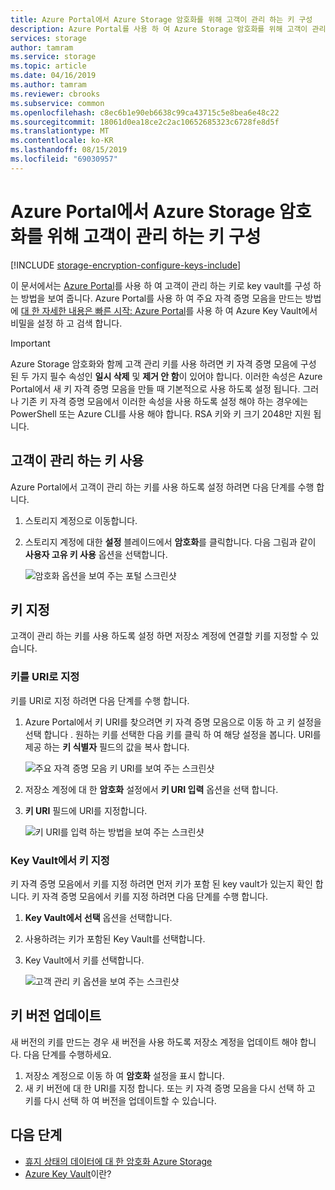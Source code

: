 ```yaml
---
title: Azure Portal에서 Azure Storage 암호화를 위해 고객이 관리 하는 키 구성
description: Azure Portal를 사용 하 여 Azure Storage 암호화를 위해 고객이 관리 하는 키를 구성 하는 방법을 알아봅니다. 고객 관리 키를 사용 하 여 액세스 제어를 만들고, 회전 하 고, 비활성화 하 고, 취소할 수 있습니다.
services: storage
author: tamram
ms.service: storage
ms.topic: article
ms.date: 04/16/2019
ms.author: tamram
ms.reviewer: cbrooks
ms.subservice: common
ms.openlocfilehash: c8ec6b1e90eb6638c99ca43715c5e8bea6e48c22
ms.sourcegitcommit: 18061d0ea18ce2c2ac10652685323c6728fe8d5f
ms.translationtype: MT
ms.contentlocale: ko-KR
ms.lasthandoff: 08/15/2019
ms.locfileid: "69030957"
---
```

# <a name="configure-customer-managed-keys-for-azure-storage-encryption-from-the-azure-portal"></a>Azure Portal에서 Azure Storage 암호화를 위해 고객이 관리 하는 키 구성

[!INCLUDE [storage-encryption-configure-keys-include](../../../includes/storage-encryption-configure-keys-include.md)]

이 문서에서는 [Azure Portal](https://portal.azure.com/)를 사용 하 여 고객이 관리 하는 키로 key vault를 구성 하는 방법을 보여 줍니다. Azure Portal를 사용 하 여 주요 자격 증명 모음을 만드는 방법에 [대 한 자세한 내용은 빠른 시작: Azure Portal](../../key-vault/quick-create-portal.md)를 사용 하 여 Azure Key Vault에서 비밀을 설정 하 고 검색 합니다. 


> [!IMPORTANT]
> Azure Storage 암호화와 함께 고객 관리 키를 사용 하려면 키 자격 증명 모음에 구성 된 두 가지 필수 속성인 **일시 삭제** 및 **제거 안 함**이 있어야 합니다. 이러한 속성은 Azure Portal에서 새 키 자격 증명 모음을 만들 때 기본적으로 사용 하도록 설정 됩니다. 그러나 기존 키 자격 증명 모음에서 이러한 속성을 사용 하도록 설정 해야 하는 경우에는 PowerShell 또는 Azure CLI를 사용 해야 합니다.
> RSA 키와 키 크기 2048만 지원 됩니다.

## <a name="enable-customer-managed-keys"></a>고객이 관리 하는 키 사용

Azure Portal에서 고객이 관리 하는 키를 사용 하도록 설정 하려면 다음 단계를 수행 합니다.

1. 스토리지 계정으로 이동합니다.
1. 스토리지 계정에 대한 **설정** 블레이드에서 **암호화**를 클릭합니다. 다음 그림과 같이 **사용자 고유 키 사용** 옵션을 선택합니다.

    ![암호화 옵션을 보여 주는 포털 스크린샷](./media/storage-encryption-keys-portal/ssecmk1.png)

## <a name="specify-a-key"></a>키 지정

고객이 관리 하는 키를 사용 하도록 설정 하면 저장소 계정에 연결할 키를 지정할 수 있습니다.

### <a name="specify-a-key-as-a-uri"></a>키를 URI로 지정

키를 URI로 지정 하려면 다음 단계를 수행 합니다.

1. Azure Portal에서 키 URI를 찾으려면 키 자격 증명 모음으로 이동 하 고 키 설정을 선택 합니다 . 원하는 키를 선택한 다음 키를 클릭 하 여 해당 설정을 봅니다. URI를 제공 하는 **키 식별자** 필드의 값을 복사 합니다.

    ![주요 자격 증명 모음 키 URI를 보여 주는 스크린샷](media/storage-encryption-keys-portal/key-uri-portal.png)

1. 저장소 계정에 대 한 **암호화** 설정에서 **키 URI 입력** 옵션을 선택 합니다.
1. **키 URI** 필드에 URI를 지정합니다.

   ![키 URI를 입력 하는 방법을 보여 주는 스크린샷](./media/storage-encryption-keys-portal/ssecmk2.png)

### <a name="specify-a-key-from-a-key-vault"></a>Key Vault에서 키 지정

키 자격 증명 모음에서 키를 지정 하려면 먼저 키가 포함 된 key vault가 있는지 확인 합니다. 키 자격 증명 모음에서 키를 지정 하려면 다음 단계를 수행 합니다.

1. **Key Vault에서 선택** 옵션을 선택합니다.
2. 사용하려는 키가 포함된 Key Vault를 선택합니다.
3. Key Vault에서 키를 선택합니다.

   ![고객 관리 키 옵션을 보여 주는 스크린샷](./media/storage-encryption-keys-portal/ssecmk3.png)

## <a name="update-the-key-version"></a>키 버전 업데이트

새 버전의 키를 만드는 경우 새 버전을 사용 하도록 저장소 계정을 업데이트 해야 합니다. 다음 단계를 수행하세요.

1. 저장소 계정으로 이동 하 여 **암호화** 설정을 표시 합니다.
1. 새 키 버전에 대 한 URI를 지정 합니다. 또는 키 자격 증명 모음을 다시 선택 하 고 키를 다시 선택 하 여 버전을 업데이트할 수 있습니다.

## <a name="next-steps"></a>다음 단계

- [휴지 상태의 데이터에 대 한 암호화 Azure Storage](storage-service-encryption.md)
- [Azure Key Vault](https://docs.microsoft.com/azure/key-vault/key-vault-whatis)이란?
